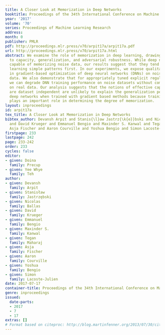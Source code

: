 ```yaml
---
title: A Closer Look at Memorization in Deep Networks
booktitle: Proceedings of the 34th International Conference on Machine Learning
year: '2017'
volume: '70'
series: Proceedings of Machine Learning Research
address: 
month: 0
publisher: PMLR
pdf: http://proceedings.mlr.press/v70/arpit17a/arpit17a.pdf
url: http://proceedings.mlr.press/v70/arpit17a.html
abstract: We examine the role of memorization in deep learning, drawing connections
  to capacity, generalization, and adversarial robustness. While deep networks are
  capable of memorizing noise data, our results suggest that they tend to prioritize
  learning simple patterns first. In our experiments, we expose qualitative differences
  in gradient-based optimization of deep neural networks (DNNs) on noise vs.~real
  data. We also demonstrate that for appropriately tuned explicit regularization (e.g.,~dropout)
  we can degrade DNN training performance on noise datasets without compromising generalization
  on real data. Our analysis suggests that the notions of effective capacity which
  are dataset independent are unlikely to explain the generalization performance of
  deep networks when trained with gradient based methods because training data itself
  plays an important role in determining the degree of memorization.
layout: inproceedings
id: arpit17a
tex_title: A Closer Look at Memorization in Deep Networks
bibtex_author: Devansh Arpit and Stanis{\l}aw Jastrz{\k{e}}bski and Nicolas Ballas
  and David Krueger and Emmanuel Bengio and Maxinder S. Kanwal and Tegan Maharaj and
  Asja Fischer and Aaron Courville and Yoshua Bengio and Simon Lacoste-Julien
firstpage: 233
lastpage: 242
page: 233-242
order: 233
cycles: false
editor:
- given: Doina
  family: Precup
- given: Yee Whye
  family: Teh
author:
- given: Devansh
  family: Arpit
- given: Stanisław
  family: Jastrzębski
- given: Nicolas
  family: Ballas
- given: David
  family: Krueger
- given: Emmanuel
  family: Bengio
- given: Maxinder S.
  family: Kanwal
- given: Tegan
  family: Maharaj
- given: Asja
  family: Fischer
- given: Aaron
  family: Courville
- given: Yoshua
  family: Bengio
- given: Simon
  family: Lacoste-Julien
date: 2017-07-17
container-title: Proceedings of the 34th International Conference on Machine Learning
genre: inproceedings
issued:
  date-parts:
  - 2017
  - 7
  - 17
extras: []
# Format based on citeproc: http://blog.martinfenner.org/2013/07/30/citeproc-yaml-for-bibliographies/
---
```

